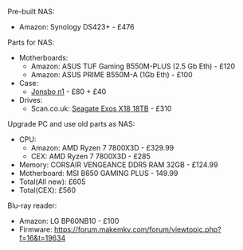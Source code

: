 Pre-built NAS:
* Amazon: Synology DS423+ - £476

Parts for NAS:
* Motherboards:
	* Amazon: ASUS TUF Gaming B550M-PLUS (2.5 Gb Eth) - £120
    * Amazon: ASUS PRIME B550M-A (1Gb Eth) - £100
* Case:
    * [Jonsbo n1](https://de.aliexpress.com/item/1005003125774264.html?spm=a2g0o.productlist.0.0.18df6f8eHd6O8w&algo_pvid=d98d2e98-b368-4b82-84e9-6eea37994871&algo_exp_id=d98d2e98-b368-4b82-84e9-6eea37994871-0&pdp_ext_f=%7B%22sku_id%22%3A%2212000024241197455%22%7D&pdp_pi=-1%3B163.37%3B-1%3B11694%40salePrice%3BCAD%3Bsearch-mainSearch&gatewayAdapt=glo2deu) - £80 + £40
* Drives:
	* Scan.co.uk: [Seagate Exos X18 18TB](https://www.scan.co.uk/products/18tb-seagate-st18000nm000j-exos-enterprise-hard-drive-35-hdd-sata-iii-6gb-s-7200rpm-256mb-cache-416m) - £310

Upgrade PC and use old parts as NAS:
* CPU:
	* Amazon: AMD Ryzen 7 7800X3D - £329.99
	* CEX: AMD Ryzen 7 7800X3D - £285
* Memory: CORSAIR VENGEANCE DDR5 RAM 32GB - £124.99
* Motherboard: MSI B650 GAMING PLUS - 149.99
* Total(All new): £605
* Total(CEX): £560

Blu-ray reader:
* Amazon: LG BP60NB10 - £100
* Firmware: https://forum.makemkv.com/forum/viewtopic.php?f=16&t=19634